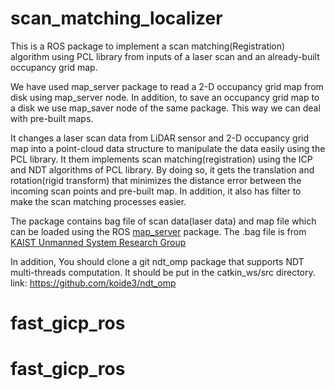 # scan_matching_localizer


This is a ROS package to implement a scan matching(Registration) algorithm using PCL library from inputs of a laser scan and an already-built occupancy grid map. 

We have used map_server package to read a 2-D occupancy grid map from disk using map_server node. In addition, to save an occupancy grid map to a disk we use map_saver node of the same package. This way we can deal with pre-built maps.

It changes a laser scan data from LiDAR sensor and 2-D occupancy grid map into a point-cloud data structure to manipulate the data easily using the PCL library. 
It them implements scan matching(registration) using the ICP and NDT algorithms of PCL library. By doing so, it gets the translation and rotation(rigid transform) that minimizes the distance error between the incoming scan points and pre-built map. In addition, it also has filter to make the scan matching processes easier.

The package contains bag file of scan data(laser data) and map file which can be loaded using the ROS [map_server](http://wiki.ros.org/map_server) package. The .bag file is from [KAIST Unmanned System Research Group](unmanned.kaist.ac.kr)

In addition, You should clone a git ndt_omp package that supports NDT multi-threads computation. It should be put in the catkin_ws/src directory. 
link: https://github.com/koide3/ndt_omp 



# fast_gicp_ros
# fast_gicp_ros
